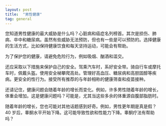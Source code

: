 ```yaml
---
layout: post
title:  "男性健康"
tag: general
---
```

您知道男性健康的最大威胁是什么吗？心脏病和癌症名列榜首。其次是损伤、肺病、卒中和糖尿病。虽然有些威胁无法预防，但也有一些是可以预防的。选择健康的生活方式，比如保持健康饮食和每天坚持运动，可能会有帮助。

为了保护您的健康，请避免危险行为，例如吸烟、酗酒和滥交。

还应采取以下措施来保护自己的安全。驾乘汽车时，系好安全带。骑自行车或摩托车时，佩戴头盔。使用安全梯攀爬高处。管理好高血压、糖尿病和高胆固醇等疾病。更安全的性行为。接受所有推荐的与年龄相称的健康筛查和疫苗接种。

还请记住，健康问题会随着年龄的增长而变化。例如，许多男性随着年龄的增长，体重会增加。这是健康问题吗？可能是，尤其当这些多余的体重源自腹部脂肪时。

随着年龄的增长，您也可能对其他话题感到好奇。例如，男性更年期是真是假？40 岁后，睾酮水平开始下降。这可能导致性欲和性能力下降。睾酮疗法有帮助吗？